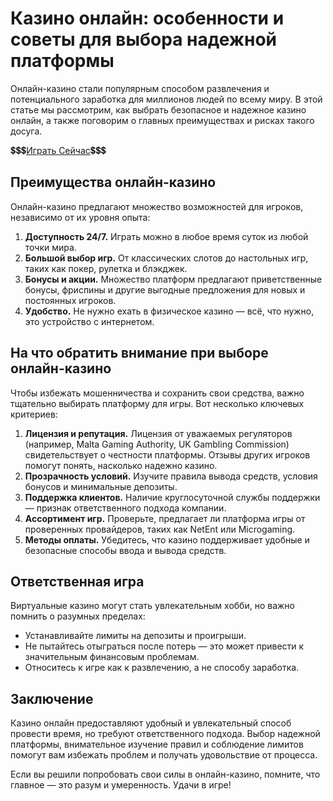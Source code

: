 # Казино онлайн: особенности и советы для выбора надежной платформы

Онлайн-казино стали популярным способом развлечения и потенциального заработка для миллионов людей по всему миру. В этой статье мы рассмотрим, как выбрать безопасное и надежное казино онлайн, а также поговорим о главных преимуществах и рисках такого досуга.

💲💲💲<a href="https://href.li/?https://goo.su/JOFmBZ">Играть Сейчас</a>💲💲💲

## Преимущества онлайн-казино

Онлайн-казино предлагают множество возможностей для игроков, независимо от их уровня опыта:

1. **Доступность 24/7.** Играть можно в любое время суток из любой точки мира.
2. **Большой выбор игр.** От классических слотов до настольных игр, таких как покер, рулетка и блэкджек.
3. **Бонусы и акции.** Множество платформ предлагают приветственные бонусы, фриспины и другие выгодные предложения для новых и постоянных игроков.
4. **Удобство.** Не нужно ехать в физическое казино — всё, что нужно, это устройство с интернетом.

## На что обратить внимание при выборе онлайн-казино

Чтобы избежать мошенничества и сохранить свои средства, важно тщательно выбирать платформу для игры. Вот несколько ключевых критериев:

1. **Лицензия и репутация.** Лицензия от уважаемых регуляторов (например, Malta Gaming Authority, UK Gambling Commission) свидетельствует о честности платформы. Отзывы других игроков помогут понять, насколько надежно казино.
2. **Прозрачность условий.** Изучите правила вывода средств, условия бонусов и минимальные депозиты.
3. **Поддержка клиентов.** Наличие круглосуточной службы поддержки — признак ответственного подхода компании.
4. **Ассортимент игр.** Проверьте, предлагает ли платформа игры от проверенных провайдеров, таких как NetEnt или Microgaming.
5. **Методы оплаты.** Убедитесь, что казино поддерживает удобные и безопасные способы ввода и вывода средств.

## Ответственная игра

Виртуальные казино могут стать увлекательным хобби, но важно помнить о разумных пределах:

- Устанавливайте лимиты на депозиты и проигрыши.
- Не пытайтесь отыграться после потерь — это может привести к значительным финансовым проблемам.
- Относитесь к игре как к развлечению, а не способу заработка.

## Заключение

Казино онлайн предоставляют удобный и увлекательный способ провести время, но требуют ответственного подхода. Выбор надежной платформы, внимательное изучение правил и соблюдение лимитов помогут вам избежать проблем и получать удовольствие от процесса.

Если вы решили попробовать свои силы в онлайн-казино, помните, что главное — это разум и умеренность. Удачи в игре!

